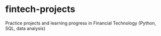 # fintech-projects
Practice projects and learning progress in Financial Technology (Python, SQL, data analysis)
